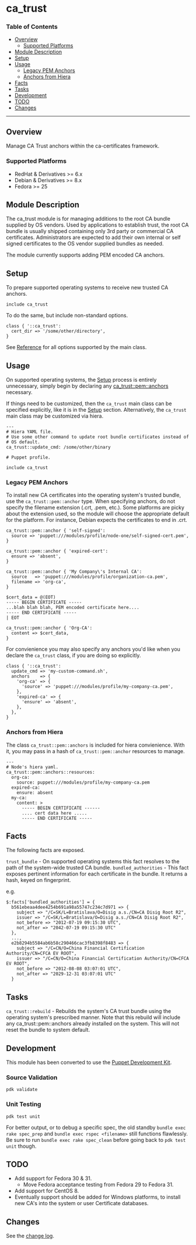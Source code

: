 # ca\_trust #

### Table of Contents ###

+ [Overview](#overview)
    + [Supported Platforms](#support)
+ [Module Description](#descr)
+ [Setup](#setup)
+ [Usage](#usage)
    + [Legacy PEM Anchors](#pem-anchors)
    + [Anchors from Hiera](#hiera-config)
+ [Facts](#facts)
+ [Tasks](#tasks)
+ [Development](#dev)
+ [TODO](#todo)
+ [Changes](CHANGELOG)

---

## Overview <a name="overview" /> ##

Manage CA Trust anchors within the ca-certificates framework.

### Supported Platforms <a name="supported"/> ###

+ RedHat & Derivatives >= 6.x
+ Debian & Derivatives >= 8.x
+ Fedora >= 25

## Module Description <a name="descr" /> ##

The ca\_trust module is for managing additions to the root CA bundle supplied by OS vendors. Used by applications
to establish trust, the root CA bundle is usually shipped containing only 3rd party or commercial CA certificates.
Administrators are expected to add their own internal or self signed certificates to the OS vendor supplied bundles
as needed.

The module currently supports adding PEM encoded CA anchors.

## Setup <a name="setup" /> ##

To prepare supported operating systems to receive new trusted CA anchors.

`include ca_trust`

To do the same, but include non-standard options.

```
class { '::ca_trust':
  cert_dir => '/some/other/directory',
}
```

See [Reference](REFERENCE#ca_trust) for all options supported by the main class.

## Usage <a name="usage"/> ##

On supported operating systems, the [Setup](#setup) process is entirely unnecessary, simply begin by
declaring any [ca\_trust::pem::anchors](#pem-anchors) necessary.

If things need to be customized, then the `ca_trust` main class can be specified explicitly, like it is in the 
[Setup](#setup) section.  Alternatively, the `ca_trust` main class may be customized via hiera.

```
---
# Hiera YAML file.
# Use some other command to update root bundle certificates instead of
# OS default.
ca_trust::update_cmd: /some/other/binary
```

```
# Puppet profile.

include ca_trust
```

### Legacy PEM Anchors <a name="pem-anchors"/> ###

To install new CA certificates into the operating system's trusted bundle, use the `ca_trust::pem::anchor` type.  When 
specifying anchors, do not specify the filename extension (.crt, .pem, etc.).  Some platforms are picky about the extension
used, so the module will choose the appropriate default for the platform.  For instance, Debian expects the certificates to end
in .crt.

```
ca_trust::pem::anchor { 'self-signed':
  source => 'puppet:///modules/profile/node-one/self-signed-cert.pem',
}

ca_trust::pem::anchor { 'expired-cert':
  ensure => 'absent',
}

ca_trust::pem::anchor { 'My Company\'s Internal CA':
  source   => 'puppet:///modules/profile/organization-ca.pem',
  filename => 'org-ca',
}

$cert_data = @(EOT)
----- BEGIN CERTIFICATE -----
...blah blah blah, PEM encoded certificate here....
----- END CERTIFICATE -----
| EOT

ca_trust::pem::anchor { 'Org-CA':
  content => $cert_data,
}
```

For convienience you may also specify any anchors you'd like when you declare the `ca_trust` class, if you 
are doing so explicitly.

```
class { '::ca_trust':
  update_cmd => 'my-custom-command.sh',
  anchors    => {
    'org-ca' => {
      'source' => 'puppet:///modules/profile/my-company-ca.pem',
    },
    'expired-ca' => {
      'ensure' => 'absent',
    },
  },
}
```

### Anchors from Hiera ###

The class `ca_trust::pem::anchors` is included for hiera convienience.   With it, you may pass in a hash 
of `ca_trust::pem::anchor` resources to manage.

```
---
# Node's hiera yaml.
ca_trust::pem::anchors::resources:
  org-ca: 
    source: puppet:///modules/profile/my-company-ca.pem
  expired-ca:
    ensure: absent
  my-ca:
    content: >
      ----- BEGIN CERTIFICATE ------
      .... cert data here .....
      ----- END CERTIFICATE -----
```

## Facts <a name="facts"/> ##

The following facts are exposed.

`trust_bundle` - On supported operating systems this fact resolves to the path of the system-wide trusted CA bundle.
`bundled_authorities` - This fact exposes pertinent information for each certificate in the bundle. It returns a hash, keyed on fingerprint.

e.g.

```
$:facts['bundled_authorities'] = {
  b561ebeaa4dee4254b691a98a55747c234c7d971 => {
    subject => "/C=SK/L=Bratislava/O=Disig a.s./CN=CA Disig Root R2",
    issuer => "/C=SK/L=Bratislava/O=Disig a.s./CN=CA Disig Root R2",
    not_before => "2012-07-19 09:15:30 UTC",
    not_after => "2042-07-19 09:15:30 UTC"
  },
  ...,
  e2b8294b5584ab6b58c290466cac3fb8398f8483 => {
    subject => "/C=CN/O=China Financial Certification Authority/CN=CFCA EV ROOT",
    issuer => "/C=CN/O=China Financial Certification Authority/CN=CFCA EV ROOT",
    not_before => "2012-08-08 03:07:01 UTC",
    not_after => "2029-12-31 03:07:01 UTC"
  }
```

## Tasks <a name="tasks"/> ##

`ca_trust::rebuild` - Rebuilds the system's CA trust bundle using the operating system's prescribed manner.  Note that this rebuild will
                    include any ca_trust::pem::anchors already installed on the system.  This will not reset the bundle to system default.

## Development <a name="dev"/> ##

This module has been converted to use the [Puppet Development Kit](https://puppet.com/docs/pdk/1.x/pdk.html).  

### Source Validation ###
`pdk validate`

### Unit Testing ###
`pdk test unit`

For better output, or to debug a specific spec, the old standby `bundle exec rake spec_prep` and `bundle exec rspec <filename>` still
functions flawlessly.  Be sure to run `bundle exec rake spec_clean` before going back to `pdk test unit` though.

## TODO <a name="todo"/> ##

+ Add support for Fedora 30 & 31.
  + Move Fedora acceptance testing from Fedora 29 to Fedora 31.
+ Add support for CentOS 8.
+ Eventually support should be added for Windows platforms, to install new CA's into the system or user Certificate databases.

## Changes ##

See the [change log](CHANGELOG).
